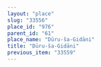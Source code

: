 ```yaml
---
layout: "place"
slug: "33556"
place_id: "976"
parent_id: "61"
place_name: "Dūru-ša-Gidāni"
title: "Dūru-ša-Gidāni"
previous_item: "33559"
---
```


